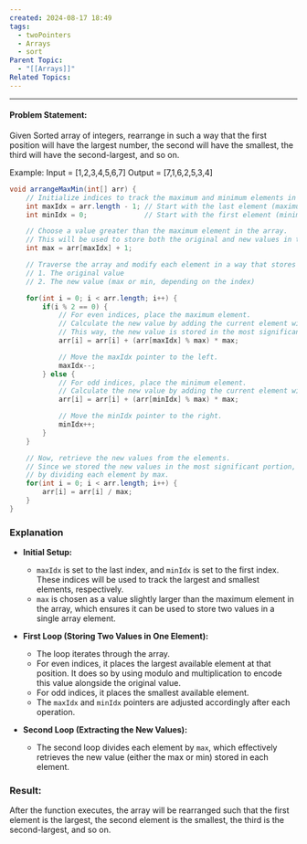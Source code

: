 ```yaml
---
created: 2024-08-17 18:49
tags:
  - twoPointers
  - Arrays
  - sort
Parent Topic:
  - "[[Arrays]]"
Related Topics:
---
```

***
#### Problem Statement:
Given Sorted array of integers, rearrange in such a way that the first position will have the largest number, the second will have the smallest, the third will have the second-largest, and so on.

Example:
Input = [1,2,3,4,5,6,7]
Output = [7,1,6,2,5,3,4]

```java
void arrangeMaxMin(int[] arr) {
    // Initialize indices to track the maximum and minimum elements in the array.
    int maxIdx = arr.length - 1; // Start with the last element (maximum index)
    int minIdx = 0;              // Start with the first element (minimum index)

    // Choose a value greater than the maximum element in the array.
    // This will be used to store both the original and new values in the same index.
    int max = arr[maxIdx] + 1;

    // Traverse the array and modify each element in a way that stores two values:
    // 1. The original value
    // 2. The new value (max or min, depending on the index)

    for(int i = 0; i < arr.length; i++) {
        if(i % 2 == 0) {
            // For even indices, place the maximum element.
            // Calculate the new value by adding the current element with (arr[maxIdx] % max) * max.
            // This way, the new value is stored in the most significant portion of the element.
            arr[i] = arr[i] + (arr[maxIdx] % max) * max;

            // Move the maxIdx pointer to the left.
            maxIdx--;
        } else {
            // For odd indices, place the minimum element.
            // Calculate the new value by adding the current element with (arr[minIdx] % max) * max.
            arr[i] = arr[i] + (arr[minIdx] % max) * max;

            // Move the minIdx pointer to the right.
            minIdx++;
        }
    }

    // Now, retrieve the new values from the elements.
    // Since we stored the new values in the most significant portion, we can retrieve them
    // by dividing each element by max.
    for(int i = 0; i < arr.length; i++) {
        arr[i] = arr[i] / max;
    }
}
```
### Explanation

- **Initial Setup:**
    
    - `maxIdx` is set to the last index, and `minIdx` is set to the first index. These indices will be used to track the largest and smallest elements, respectively.
    - `max` is chosen as a value slightly larger than the maximum element in the array, which ensures it can be used to store two values in a single array element.
- **First Loop (Storing Two Values in One Element):**
    
    - The loop iterates through the array.
    - For even indices, it places the largest available element at that position. It does so by using modulo and multiplication to encode this value alongside the original value.
    - For odd indices, it places the smallest available element.
    - The `maxIdx` and `minIdx` pointers are adjusted accordingly after each operation.
- **Second Loop (Extracting the New Values):**
    
    - The second loop divides each element by `max`, which effectively retrieves the new value (either the max or min) stored in each element.

### Result:

After the function executes, the array will be rearranged such that the first element is the largest, the second element is the smallest, the third is the second-largest, and so on.